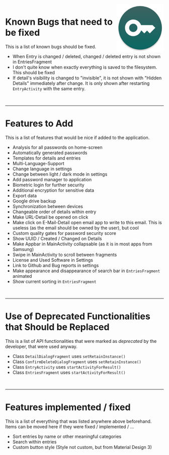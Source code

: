 <img src="docs/img/icon.png" height="150" align="right">

# Known Bugs that need to be fixed
This is a list of known bugs should be fixed.
* When Entry is changed / deleted, changed / deleted entry is not shown in EntriesFragment
* I don't quite know when exactly everything is saved to the filesystem. This should be fixed
* If detail's visibility is changed to "invisible", it is not shown with "Hidden Details" immediately after change. It is only shown after restarting `EntryActivity` with the same entry.


<br>

***
# Features to Add
This is a list of features that would be nice if added to the application.
* Analysis for all passwords on home-screen
* Automatically generated passwords
* Templates for details and entries
* Multi-Language-Support
* Change language in settings
* Change between light / dark mode in settings
* Add password manager to application
* Biometric login for further security
* Additional encryption for sensitive data
* Export data
* Google drive backup
* Synchronization between devices
* Changeable order of details within entry
* Make URL-Detail be opened on click
* Make click on E-Mail-Detail open email app to write to this email. This is useless (as the email should be owned by the user), but cool
* Custom quality gates for password security score
* Show UUID / Created / Changed on Details
* Make Appbar in MainActivity collapsable (as it is in most apps from Samsung)
* Swipe in MainActivity to scroll between fragments
* License and Used Software in Settings
* Link to Github and Bug reports in settings
* Make appearance and disappearance of search bar in `EntriesFragment` animated
* Show current sorting in `EntriesFragment`

<br>

***
# Use of Deprecated Functionalities that Should be Replaced
This is a list of API functionalities that were marked as _deprecated_ by the developer, that were used anyway.
* Class `DetailDialogFragment` uses `setRetainInstance()`
* Class `ConfirmDeleteDialogFragment` uses `setRetainInstance()`
* Class `EntryActivity` uses `startActivityForResult()`
* Class `EntriesFragment` uses `startActivityForResult()`

<br>

***
# Features implemented / fixed
This is a list of everything that was listed anywhere above beforehand. Items can be moved here if they were fixed / implemented / ...
* Sort entries by name or other meaningful categories
* Search within entries
* Custom button style (Style not custom, but from Material Design 3)
